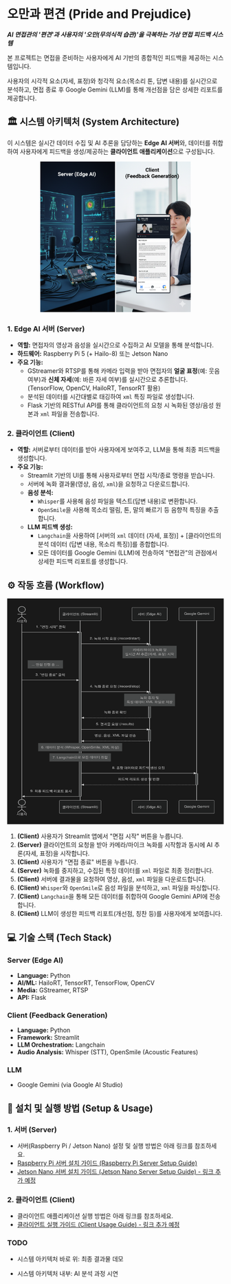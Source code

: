 # 오만과 편견 (Pride and Prejudice)

***AI 면접관의 '편견'과 사용자의 '오만(무의식적 습관)'을 극복하는 가상 면접 피드백 시스템***

본 프로젝트는 면접을 준비하는 사용자에게 AI 기반의 종합적인 피드백을 제공하는 시스템입니다.

사용자의 시각적 요소(자세, 표정)와 청각적 요소(목소리 톤, 답변 내용)를 실시간으로 분석하고, 면접 종료 후 Google Gemini (LLM)를 통해 개선점을 담은 상세한 리포트를 제공합니다.

## 🏛️ 시스템 아키텍처 (System Architecture)

이 시스템은 실시간 데이터 수집 및 AI 추론을 담당하는 **Edge AI 서버**와, 데이터를 취합하여 사용자에게 피드백을 생성/제공하는 **클라이언트 애플리케이션**으로 구성됩니다.

<center>
<img src="./assets/images/server&client1.png" alt="Image" width="350" height="350">
</center>

### 1. Edge AI 서버 (Server)

* **역할:** 면접자의 영상과 음성을 실시간으로 수집하고 AI 모델을 통해 분석합니다.
* **하드웨어:** Raspberry Pi 5 (+ Hailo-8) 또는 Jetson Nano
* **주요 기능:**
    * GStreamer와 RTSP를 통해 카메라 입력을 받아 면접자의 **얼굴 표정**(예: 웃음 여부)과 **신체 자세**(예: 바른 자세 여부)를 실시간으로 추론합니다. (TensorFlow, OpenCV, HailoRT, TensorRT 활용)
    * 분석된 데이터를 시간대별로 태깅하여 `xml` 특징 파일로 생성합니다.
    * Flask 기반의 RESTful API를 통해 클라이언트의 요청 시 녹화된 영상/음성 원본과 `xml` 파일을 전송합니다.

### 2. 클라이언트 (Client)

* **역할:** 서버로부터 데이터를 받아 사용자에게 보여주고, LLM을 통해 최종 피드백을 생성합니다.
* **주요 기능:**
    * Streamlit 기반의 UI를 통해 사용자로부터 면접 시작/종료 명령을 받습니다.
    * 서버에 녹화 결과물(영상, 음성, `xml`)을 요청하고 다운로드합니다.
    * **음성 분석:**
        * `Whisper`를 사용해 음성 파일을 텍스트(답변 내용)로 변환합니다.
        * `OpenSmile`을 사용해 목소리 떨림, 톤, 말의 빠르기 등 음향적 특징을 추출합니다.
    * **LLM 피드백 생성:**
        * `Langchain`을 사용하여 [서버의 `xml` 데이터 (자세, 표정)] + [클라이언트의 분석 데이터 (답변 내용, 목소리 특징)]를 종합합니다.
        * 모든 데이터를 Google Gemini (LLM)에 전송하여 "면접관"의 관점에서 상세한 피드백 리포트를 생성합니다.

## ⚙️ 작동 흐름 (Workflow)

<center>
<img src="./assets/graphs/RESTful_flow.svg" alt="Image" width="525" height="525">
</center>

1.  **(Client)** 사용자가 Streamlit 앱에서 "면접 시작" 버튼을 누릅니다.
2.  **(Server)** 클라이언트의 요청을 받아 카메라/마이크 녹화를 시작함과 동시에 AI 추론(자세, 표정)을 시작합니다.
3.  **(Client)** 사용자가 "면접 종료" 버튼을 누릅니다.
4.  **(Server)** 녹화를 중지하고, 수집된 특징 데이터를 `xml` 파일로 최종 정리합니다.
5.  **(Client)** 서버에 결과물을 요청하여 영상, 음성, `xml` 파일을 다운로드합니다.
6.  **(Client)** `Whisper`와 `OpenSmile`로 음성 파일을 분석하고, `xml` 파일을 파싱합니다.
7.  **(Client)** `Langchain`을 통해 모든 데이터를 취합하여 Google Gemini API에 전송합니다.
8.  **(Client)** LLM이 생성한 피드백 리포트(개선점, 칭찬 등)를 사용자에게 보여줍니다.

## 💻 기술 스택 (Tech Stack)

### Server (Edge AI)

* **Language:** Python
* **AI/ML:** HailoRT, TensorRT, TensorFlow, OpenCV
* **Media:** GStreamer, RTSP
* **API:** Flask

### Client (Feedback Generation)

* **Language:** Python
* **Framework:** Streamlit
* **LLM Orchestration:** Langchain
* **Audio Analysis:** Whisper (STT), OpenSmile (Acoustic Features)

### LLM

* Google Gemini (via Google AI Studio)

## 🚀 설치 및 실행 방법 (Setup & Usage)

### 1. 서버 (Server)

* 서버(Raspberry Pi / Jetson Nano) 설정 및 실행 방법은 아래 링크를 참조하세요.
* [Raspberry Pi 서버 설치 가이드 (Raspberry Pi Server Setup Guide)](./pi_server/README.md)
* [Jetson Nano 서버 설치 가이드 (Jetson Nano Server Setup Guide) - 링크 추가 예정](./jetson_server/README.md)

### 2. 클라이언트 (Client)

* 클라이언트 애플리케이션 실행 방법은 아래 링크를 참조하세요.
* [클라이언트 실행 가이드 (Client Usage Guide) - 링크 추가 예정](./client/README.md)

### TODO


* 시스템 아키텍처 바로 위: 최종 결과물 데모 

* 시스템 아키텍처 내부: AI 분석 과정 시연 
